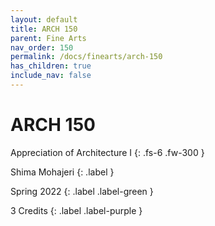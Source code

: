 ```yaml
---
layout: default
title: ARCH 150
parent: Fine Arts
nav_order: 150
permalink: /docs/finearts/arch-150
has_children: true
include_nav: false
---
```


# ARCH 150

Appreciation of Architecture I
{: .fs-6 .fw-300 }

Shima Mohajeri
{: .label }

Spring 2022
{: .label .label-green }

3 Credits
{: .label .label-purple }
